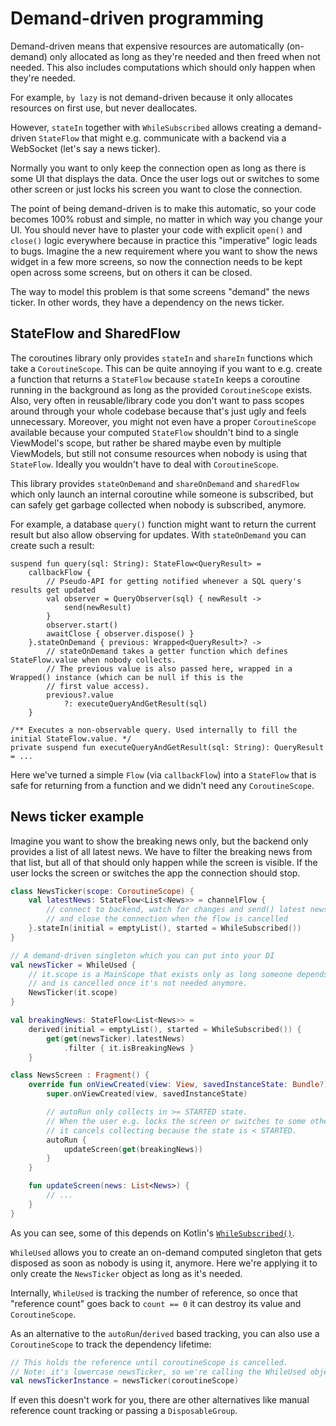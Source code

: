 # Demand-driven programming

Demand-driven means that expensive resources are automatically (on-demand) only allocated as long as they're needed and then freed when not needed.
This also includes computations which should only happen when they're needed.

For example, `by lazy` is not demand-driven because it only allocates resources on first use, but never deallocates.

However, `stateIn` together with `WhileSubscribed` allows creating a demand-driven `StateFlow` that might e.g. communicate with a backend via a WebSocket (let's say a news ticker).

Normally you want to only keep the connection open as long as there is some UI that displays the data.
Once the user logs out or switches to some other screen or just locks his screen you want to close the connection.

The point of being demand-driven is to make this automatic, so your code becomes 100% robust and simple, no matter in which way you change your UI.
You should never have to plaster your code with explicit `open()` and `close()` logic everywhere because in practice this "imperative" logic leads to bugs.
Imagine the a new requirement where you want to show the news widget in a few more screens, so now the connection needs to be kept open across some screens, but on others it can be closed.

The way to model this problem is that some screens "demand" the news ticker.
In other words, they have a dependency on the news ticker.

## StateFlow and SharedFlow

The coroutines library only provides `stateIn` and `shareIn` functions which take a `CoroutineScope`.
This can be quite annoying if you want to e.g. create a function that returns a `StateFlow` because
`stateIn` keeps a coroutine running in the background as long as the provided `CoroutineScope` exists.
Also, very often in reusable/library code you don't want to pass scopes around through your whole codebase because
that's just ugly and feels unnecessary. Moreover, you might not even have a proper `CoroutineScope` available because
your computed `StateFlow` shouldn't bind to a single ViewModel's scope, but rather be shared maybe even by multiple
ViewModels, but still not consume resources when nobody is using that `StateFlow`.
Ideally you wouldn't have to deal with `CoroutineScope`.

This library provides `stateOnDemand` and `shareOnDemand` and `sharedFlow` which only launch an internal coroutine
while someone is subscribed, but can safely get garbage collected when nobody is subscribed, anymore.

For example, a database `query()` function might want to return the current result but also allow observing for updates.
With `stateOnDemand` you can create such a result:

```
suspend fun query(sql: String): StateFlow<QueryResult> =
    callbackFlow {
        // Pseudo-API for getting notified whenever a SQL query's results get updated
        val observer = QueryObserver(sql) { newResult ->
            send(newResult)
        }
        observer.start()
        awaitClose { observer.dispose() }
    }.stateOnDemand { previous: Wrapped<QueryResult>? ->
        // stateOnDemand takes a getter function which defines StateFlow.value when nobody collects.
        // The previous value is also passed here, wrapped in a Wrapped() instance (which can be null if this is the
        // first value access).
        previous?.value
            ?: executeQueryAndGetResult(sql)
    }

/** Executes a non-observable query. Used internally to fill the initial StateFlow.value. */
private suspend fun executeQueryAndGetResult(sql: String): QueryResult = ...
```

Here we've turned a simple `Flow` (via `callbackFlow`) into a `StateFlow` that is safe for returning from a function
and we didn't need any `CoroutineScope`.

## News ticker example

Imagine you want to show the breaking news only, but the backend only provides a list of all latest news.
We have to filter the breaking news from that list, but all of that should only happen while the screen is visible.
If the user locks the screen or switches the app the connection should stop.

```kotlin
class NewsTicker(scope: CoroutineScope) {
    val latestNews: StateFlow<List<News>> = channelFlow {
        // connect to backend, watch for changes and send() latest news,
        // and close the connection when the flow is cancelled
    }.stateIn(initial = emptyList(), started = WhileSubscribed())
}

// A demand-driven singleton which you can put into your DI
val newsTicker = WhileUsed {
    // it.scope is a MainScope that exists only as long someone depends on newsTicker
    // and is cancelled once it's not needed anymore.
    NewsTicker(it.scope)
}

val breakingNews: StateFlow<List<News>> =
    derived(initial = emptyList(), started = WhileSubscribed()) {
        get(get(newsTicker).latestNews)
            .filter { it.isBreakingNews }
    }

class NewsScreen : Fragment() {
    override fun onViewCreated(view: View, savedInstanceState: Bundle?) {
        super.onViewCreated(view, savedInstanceState)

        // autoRun only collects in >= STARTED state.
        // When the user e.g. locks the screen or switches to some other app,
        // it cancels collecting because the state is < STARTED.
        autoRun {
            updateScreen(get(breakingNews))
        }
    }

    fun updateScreen(news: List<News>) {
        // ...
    }
}
```

As you can see, some of this depends on Kotlin's [`WhileSubscribed()`](https://kotlin.github.io/kotlinx.coroutines/kotlinx-coroutines-core/kotlinx.coroutines.flow/-sharing-started/-while-subscribed.html).

`WhileUsed` allows you to create an on-demand computed singleton that gets disposed as soon as nobody is using it, anymore.
Here we're applying it to only create the `NewsTicker` object as long as it's needed.

Internally, `WhileUsed` is tracking the number of reference, so once that "reference count" goes back to `count == 0` it can destroy its value and `CoroutineScope`.

As an alternative to the `autoRun`/`derived` based tracking, you can also use a `CoroutineScope` to track the dependency lifetime:

```kotlin
// This holds the reference until coroutineScope is cancelled.
// Note: it's lowercase newsTicker, so we're calling the WhileUsed object here.
val newsTickerInstance = newsTicker(coroutineScope)
```

If even this doesn't work for you, there are other alternatives like manual reference count tracking or passing a `DisposableGroup`.
